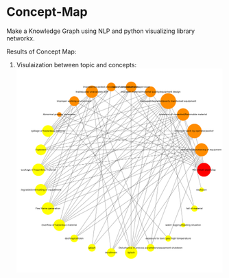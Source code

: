 # Concept-Map
Make a Knowledge Graph using NLP and python visualizing library networkx.

Results of Concept Map:

1. Visulaization between topic and concepts:
 ![](Between%20topic%20and%20concept.png)



